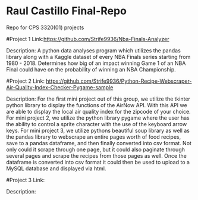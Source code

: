 # Raul Castillo Final-Repo
Repo for CPS 3320(01) projects

#Project 1
Link:https://github.com/Strife9936/Nba-Finals-Analyzer

Description: A python data analyses program which utilizes the pandas library along with a Kaggle dataset of every NBA Finals series starting from 1980 - 2018. Determines how big of an impact winning Game 1 of an NBA Final could have on the probability of winning an NBA Championship.

#Project 2
Link: https://github.com/Strife9936/Python-Recipe-Webscraper-Air-Quality-Index-Checker-Pygame-sample

Description: For the first mini project out of this group, we utilize the tkinter python library to display the functions of the AirNow API. With this API we are able to display the local air quality index for the zipcode of your choice. For mini project 2, we utilize the python library pygame where the user has the ability to control a sprite character with the use of the keyboard arrow keys. For mini project 3, we utilize pythons beautiful soup library as well as the pandas library to webscrape an entire pages worth of food recipes, save to a pandas dataframe, and then finally converted into csv format. Not only could it scrape through one page, but it could also paginate through several pages and scrape the recipes from those pages as well. Once the dataframe is converted into csv format it could then be used to upload to a MySQL database and displayed via html.

#Project 3 
Link:

Description:

